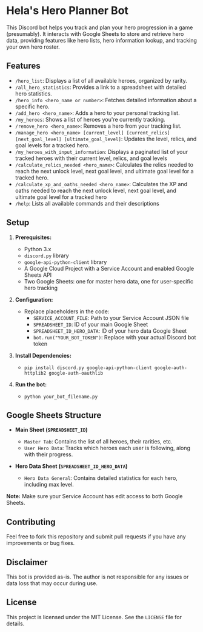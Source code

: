 # Hela's Hero Planner Bot

This Discord bot helps you track and plan your hero progression in a game (presumably). It interacts with Google Sheets to store and retrieve hero data, providing features like hero lists, hero information lookup, and tracking your own hero roster.

## Features

* `/hero_list`: Displays a list of all available heroes, organized by rarity.
* `/all_hero_statistics`: Provides a link to a spreadsheet with detailed hero statistics.
* `/hero_info <hero_name or number>`: Fetches detailed information about a specific hero.
* `/add_hero <hero_name>`: Adds a hero to your personal tracking list.
* `/my_heroes`: Shows a list of heroes you're currently tracking.
* `/remove_hero <hero_name>`: Removes a hero from your tracking list.
* `/manage_hero <hero_name> [current_level] [current_relics] [next_goal_level] [ultimate_goal_level]`: Updates the level, relics, and goal levels for a tracked hero.
* `/my_heroes_with_input_information`: Displays a paginated list of your tracked heroes with their current level, relics, and goal levels
* `/calculate_relics_needed <hero_name>`: Calculates the relics needed to reach the next unlock level, next goal level, and ultimate goal level for a tracked hero.
* `/calculate_xp_and_oaths_needed <hero_name>`: Calculates the XP and oaths needed to reach the next unlock level, next goal level, and ultimate goal level for a tracked hero
* `/help`: Lists all available commands and their descriptions

## Setup

1. **Prerequisites:**
   * Python 3.x
   * `discord.py` library
   * `google-api-python-client` library
   * A Google Cloud Project with a Service Account and enabled Google Sheets API
   * Two Google Sheets: one for master hero data, one for user-specific hero tracking

2. **Configuration:**
   * Replace placeholders in the code:
     * `SERVICE_ACCOUNT_FILE`: Path to your Service Account JSON file
     * `SPREADSHEET_ID`: ID of your main Google Sheet
     * `SPREADSHEET_ID_HERO_DATA`: ID of your hero data Google Sheet
     * `bot.run("YOUR_BOT_TOKEN")`: Replace with your actual Discord bot token

3. **Install Dependencies:**
   * `pip install discord.py google-api-python-client google-auth-httplib2 google-auth-oauthlib`

4. **Run the bot:**
   * `python your_bot_filename.py`

## Google Sheets Structure

* **Main Sheet (`SPREADSHEET_ID`)**
    * `Master Tab`: Contains the list of all heroes, their rarities, etc.
    * `User Hero Data`: Tracks which heroes each user is following, along with their progress.

* **Hero Data Sheet (`SPREADSHEET_ID_HERO_DATA`)**
    * `Hero Data General`: Contains detailed statistics for each hero, including max level.

**Note:** Make sure your Service Account has edit access to both Google Sheets.

## Contributing

Feel free to fork this repository and submit pull requests if you have any improvements or bug fixes.

## Disclaimer

This bot is provided as-is.  The author is not responsible for any issues or data loss that may occur during use.

## License

This project is licensed under the MIT License. See the `LICENSE` file for details.
